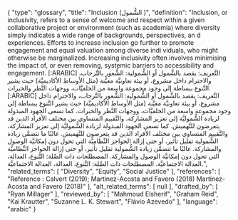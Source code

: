 {
    "type": "glossary",
    "title": "Inclusion (الشُّمول )",
    "definition": "Inclusion, or inclusivity, refers to a sense of welcome and respect within a given collaborative project or environment (such as academia) where diversity simply indicates a wide range of backgrounds, perspectives, an d experiences. Efforts to increase inclusion go further to promote engagement and equal valuation among diverse indi viduals, who might otherwise be marginalized. Increasing inclusivity often involves minimising the impact of, or even removing, systemic barriers to accessibility and engagement. [:ARABIC] التَّعريف: يقصد بالشَّمول أو الشُّمولية: الشُّعور بالتَّرحاب، والاحترام داخل مشروع، أو بيئة تعاونيَّة معيَّنة (مثل الأوساط الأكاديميَّة) حيث يشير التَّنوع ببساطة إلى وجود مجموعة واسعة من الخلفيَّات، ووجهات النَّظر والخبرات. [:ARABIC] التَّعريف: يقصد بالشَّمول أو الشُّمولية: الشُّعور بالتَّرحاب، والاحترام داخل مشروع، أو بيئة تعاونيَّة معيَّنة (مثل الأوساط الأكاديميَّة) حيث يشير التَّنوع ببساطة إلى وجود مجموعة واسعة من الخلفيَّات، ووجهات النَّظر والخبرات. كما تسعى الجهود المبذولة  لزيادة الشُّموليَّة إلى تعزيز المشاركة، والتَّقييم المتساوي بين مختلف الأفراد الذين قد يتعرضون للتَّهميش. كما تسعى الجهود المبذولة لزيادة  الشُّموليَّة إلى تعزيز المشاركة، والتَّقييم المتساوي بين مختلف الأفراد الذين قد يتعرضون للتَّهميش. غالبًا ما تتضمَّن زيادة الشُّمولية تقليل تأثير، أو حتى إزالة الحواجز النِّظاميَّة التي تحول دون إمكانيَّة الوصول والمشاركة. غالبًا ما تتضمَّن زيادة الشُّمولية تقليل تأثير، أو حتى إزالة الحواجز النِّظاميَّة التي تحول دون إمكانيَّة الوصول والمشاركة. المصطلحات ذات الصِّلة: التَّنوع، العدالة، العدالة الاجتماعيَّة. المصطلحات ذات الصِّلة: التَّنوع، العدالة، العدالة الاجتماعيَّة.",
    "related_terms": [
        "Diversity",
        "Equity",
        "Social Justice"
    ],
    "references": [
        "Reference : Calvert (2019); Martinez-Acosta and Favero (2018) Martinez-Acosta and Favero (2018)"
    ],
    "alt_related_terms": [
        null
    ],
    "drafted_by": [
        "Ryan Millager"
    ],
    "reviewed_by": [
        "Mahmoud Elsherif",
        "Graham Reid",
        "Kai Krautter",
        "Suzanne L. K. Stewart",
        "Flávio Azevedo"
    ],
    "language": "arabic"
}